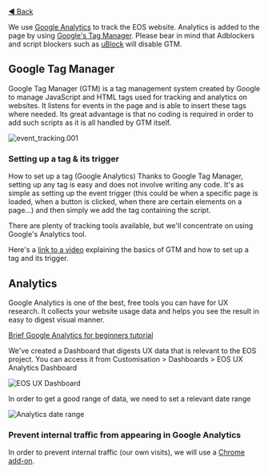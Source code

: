 [◀️ Back](https://gitlab.com/SUSE-UIUX/eos/wikis/home#user-analytics)


We use [Google Analytics](https://analytics.google.com/) to track the EOS website. Analytics is added to the page by using [Google's Tag Manager](http://tagmanager.google.com/). Please bear in mind that Adblockers and script blockers such as [uBlock](https://chrome.google.com/webstore/detail/ublock-origin/cjpalhdlnbpafiamejdnhcphjbkeiagm?hl=en) will disable GTM.



## Google Tag Manager
Google Tag Manager (GTM) is a tag management system created by Google to manage JavaScript and HTML tags used for tracking and analytics on websites. It listens for events in the page and is able to insert these tags where needed. Its great advantage is that no coding is required in order to add such scripts as it is all handled by GTM itself.

![event_tracking.001](/uploads/1c3f058e2f711d3e196409f795ae137b/event_tracking.001.jpeg)

### Setting up a tag & its trigger
How to set up a tag (Google Analytics)
Thanks to Google Tag Manager, setting up any tag is easy and does not involve writing any code. It's as simple as setting up the event trigger (this could be when a specific page is loaded, when a button is clicked, when there are certain elements on a page...) and then simply we add the tag containing the script.

There are plenty of tracking tools available, but we'll concentrate on using Google's Analytics tool.

Here's a [link to a video](https://www.youtube.com/watch?v=28d60ejfk3s) explaining the basics of GTM and how to set up a tag and its trigger.

## Analytics
Google Analytics is one of the best, free tools you can have for UX research. It collects your website usage data and helps you see the result in easy to digest visual manner.

[Brief Google Analytics for beginners tutorial](https://www.youtube.com/watch?v=mreOWm3e9lg)

We've created a Dashboard that digests UX data that is relevant to the EOS project. You can access it from Customisation > Dashboards > EOS UX Analytics Dashboard

![EOS UX Dashboard](https://i.imgur.com/polzCEZ.png)

In order to get a good range of data, we need to set a relevant date range

![Analytics date range](https://i.imgur.com/JALcFsV.png)

### Prevent internal traffic from appearing in Google Analytics
In order to prevent internal traffic (our own visits), we will use a [Chrome add-on](https://goo.gl/1YFNP7).
